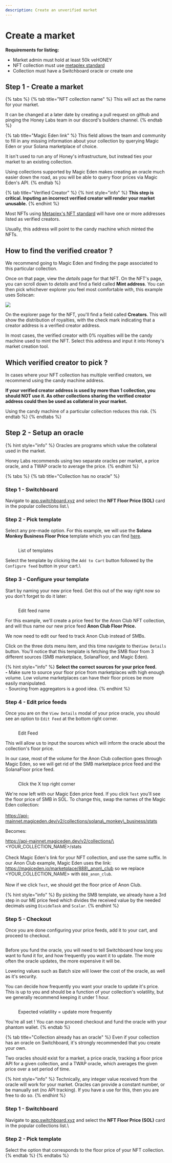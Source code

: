 ```yaml
---
description: Create an unverified market
---
```


# Create a market

**Requirements for listing:**

* Market admin must hold at least 50k veHONEY
* NFT collection must use [metaplex standard](https://docs.metaplex.com/programs/token-metadata/token-standard)
* Collection must have a Switchboard oracle or create one

## Step 1 - Create a market

{% tabs %}
{% tab title="NFT collection name" %}
This will act as the name for your market.&#x20;

It can be changed at a later date by creating a pull request on github and pinging the Honey Labs team in our discord's builders channel.
{% endtab %}

{% tab title="Magic Eden link" %}
This field allows the team and community to fill in any missing information about your collection by querying Magic Eden or your Solana marketplace of choice.

It isn't used to run any of Honey's infrastructure, but instead ties your market to an existing collection.

Using collections supported by Magic Eden makes creating an oracle much easier down the road, as you will be able to query floor prices via Magic Eden's API.
{% endtab %}

{% tab title="Verified Creator" %}
{% hint style="info" %}
**This step is critical. Inputing an incorrect verified creator will render your market unusable.**
{% endhint %}

Most NFTs using [Metaplex's NFT standard](https://docs.metaplex.com/programs/token-metadata/token-standard) will have one or more addresses listed as verified creators.

Usually, this address will point to the candy machine which minted the NFTs.



## How to find the verified creator ?

We recommend going to Magic Eden and finding the page associated to this particular collection.

Once on that page, view the _details_ page for that NFT. On the NFT's page, you can scroll down to _details_ and find a field called **Mint address**. You can then pick whichever explorer you feel most comfortable with, this example uses Solscan:

![](<../../.gitbook/assets/image (2).png>)

On the explorer page for the NFT, you'll find a field called **Creators**. This will show the distribution of royalties, with the check mark indicating that a creator address is a verified creator address.

In most cases, the verified creator with 0% royalties will be the candy machine used to mint the NFT. Select this address and input it into Honey's market creation tool.



## Which verified creator to pick ?

In cases where your NFT collection has multiple verified creators, we recommend using the candy machine address.

**If your verified creator address is used by more than 1 collection, you should NOT use it. As other collections sharing the verified creator address could then be used as collateral in your market.**

Using the candy machine of a particular collection reduces this risk.
{% endtab %}
{% endtabs %}

## Step 2 - Setup an oracle

{% hint style="info" %}
Oracles are programs which value the collateral used in the market.

Honey Labs recommends using two separate oracles per market, a price oracle, and a TWAP oracle to average the price.
{% endhint %}

{% tabs %}
{% tab title="Collection has no oracle" %}
### Step 1 - Switchboard

Navigate to [app.switchboard.xyz](https://app.switchboard.xyz) and select the **NFT Floor Price (SOL)** card in the popular collections list.\


### Step 2 - Pick template

Select any pre-made option. For this example, we will use the **Solana Monkey Business Floor Price** template which you can find [here](https://app.switchboard.xyz/template/aafff881-ef69-4867-bbda-cdf1ee83dc31/feed/948e6922f14acff92999605999667831c7b11ebc1472de4a9e7c103ac5744e07).

<figure><img src="../../.gitbook/assets/image (3) (3).png" alt=""><figcaption><p>List of templates</p></figcaption></figure>

Select the template by clicking the `Add to Cart` button followed by the `Configure feed` button in your cart.\


### Step 3 - Configure your template

Start by naming your new price feed. Get this out of the way right now so you don't forget to do it later:

<figure><img src="../../.gitbook/assets/image (7).png" alt=""><figcaption><p>Edit feed name</p></figcaption></figure>

For this example, we'll create a price feed for the Anon Club NFT collection, and will thus name our new price feed **Anon Club Floor Price.**

We now need to edit our feed to track Anon Club instead of SMBs.

Click on the three dots menu item, and this time navigate to the`View Details` button. You'll notice that this template is fetching the SMB floor from 3 different sources (SMB marketplace, SolanaFloor, and Magic Eden).

{% hint style="info" %}
**Select the correct sources for your price feed.**\
**-** Make sure to source your floor price from marketplaces with high enough volume. Low volume marketplaces can have their floor prices be more easily manipulated.\
\- Sourcing from aggregators is a good idea.
{% endhint %}

### Step 4 - Edit price feeds

Once you are on the `View Details` modal of your price oracle, you should see an option to `Edit Feed` at the bottom right corner.

<figure><img src="../../.gitbook/assets/image (11).png" alt=""><figcaption><p>Edit Feed</p></figcaption></figure>

This will allow us to input the sources which will inform the oracle about the collection's floor price.

In our case, most of the volume for the Anon Club collection goes through Magic Eden, so we will get rid of the SMB marketplace price feed and the SolanaFloor price feed.

<figure><img src="../../.gitbook/assets/image (3).png" alt=""><figcaption><p>Click the X top right corner</p></figcaption></figure>

We're now left with our Magic Eden price feed. If you click `Test` you'll see the floor price of SMB in SOL. To change this, swap the names of the Magic Eden collection:\
\
https://api-mainnet.magiceden.dev/v2/collections/solana\_monkey\_business/stats

Becomes:

https://api-mainnet.magiceden.dev/v2/collections/\<YOUR\_COLLECTION\_NAME>/stats\
\
Check Magic Eden's link for your NFT collection, and use the same suffix. In our Anon Club example, Magic Eden uses the link: https://magiceden.io/marketplace/888\_anon\_club so we replace \<YOUR\_COLLECTION\_NAME> with `888_anon_club`.\
\
Now if we click `Test`, we should get the floor price of Anon Club.

{% hint style="info" %}
By picking the SMB template, we already have a 3rd step in our ME price feed which divides the received value by the needed decimals using `DivideTask` and `Scalar`.&#x20;
{% endhint %}

###

### Step 5 - Checkout

Once you are done configuring your price feeds, add it to your cart, and proceed to checkout.

<figure><img src="../../.gitbook/assets/image (1) (3).png" alt=""><figcaption></figcaption></figure>

Before you fund the oracle, you will need to tell Switchboard how long you want to fund it for, and how frequently you want it to update. The more often the oracle updates, the more expensive it will be.

Lowering values such as Batch size will lower the cost of the oracle, as well as it's security.

You can decide how frequently you want your oracle to update it's price. This is up to you and should be a function of your collection's volatility, but we generally recommend keeping it under 1 hour.

<figure><img src="../../.gitbook/assets/image (8).png" alt=""><figcaption><p>Expected volatility = update more frequently</p></figcaption></figure>

You're all set ! You can now proceed checkout and fund the oracle with your phantom wallet.
{% endtab %}

{% tab title="Collection already has an oracle" %}
Even if your collection has an oracle on Switchboard, it's strongly recommended that you create your own.

Two oracles should exist for a market, a price oracle, tracking a floor price API for a given collection, and a TWAP oracle, which averages the given price over a set period of time.

{% hint style="info" %}
Technically, any integer value received from the oracle will work for your market. Oracles can provide a constant number, or be manually set (no API tracking). If you have a use for this, then you are free to do so.
{% endhint %}



### Step 1 - Switchboard

Navigate to [app.switchboard.xyz](https://app.switchboard.xyz) and select the **NFT Floor Price (SOL)** card in the popular collections list.\


### Step 2 - Pick template

Select the option that corresponds to the floor price of your NFT collection.
{% endtab %}
{% endtabs %}











